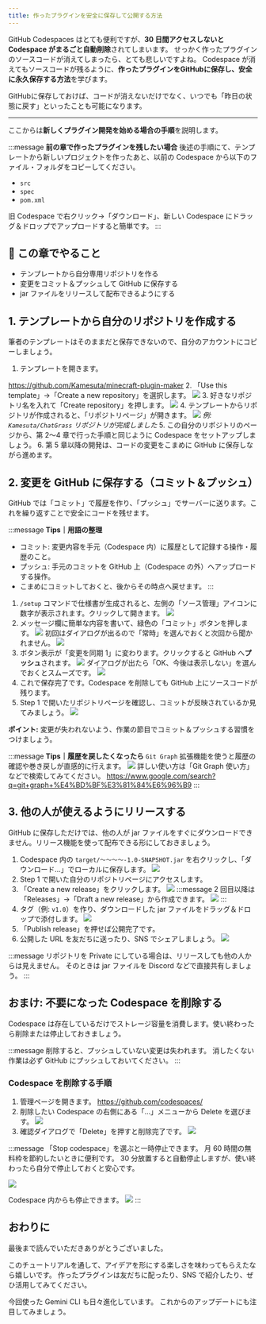 ```yaml
---
title: 作ったプラグインを安全に保存して公開する方法
---
```


GitHub Codespaces はとても便利ですが、**30 日間アクセスしないと Codespace がまるごと自動削除**されてしまいます。
せっかく作ったプラグインのソースコードが消えてしまったら、とても悲しいですよね。
Codespace が消えてもソースコードが残るように、**作ったプラグインをGitHubに保存し、安全に永久保存する方法**を学びます。

GitHubに保存しておけば、コードが消えないだけでなく、いつでも「昨日の状態に戻す」といったことも可能になります。

---

ここからは**新しくプラグイン開発を始める場合の手順**を説明します。

:::message
**前の章で作ったプラグインを残したい場合**
後述の手順にて、テンプレートから新しいプロジェクトを作ったあと、以前の Codespace から以下のファイル・フォルダをコピーしてください。
- `src`
- `spec`
- `pom.xml`

旧 Codespace で右クリック→「ダウンロード」、新しい Codespace にドラッグ＆ドロップでアップロードすると簡単です。
:::

## 🎯 この章でやること
- テンプレートから自分専用リポジトリを作る
- 変更をコミット＆プッシュして GitHub に保存する
- jar ファイルをリリースして配布できるようにする

## 1. テンプレートから自分のリポジトリを作成する
筆者のテンプレートはそのままだと保存できないので、自分のアカウントにコピーしましょう。

1. テンプレートを開きます。

https://github.com/Kamesuta/minecraft-plugin-maker
2. 「Use this template」→「Create a new repository」を選択します。
   ![](/images/minecraft-plugin-tutorial/save-and-release/github-template-use-this-template.png)
3. 好きなリポジトリ名を入れて「Create repository」を押します。
   ![](/images/minecraft-plugin-tutorial/save-and-release/github-template-create-repo.png)
4. テンプレートからリポジトリが作成されると、「リポジトリページ」が開きます。
   ![](/images/minecraft-plugin-tutorial/save-and-release/github-template-repo-created.png)
   *例: `Kamesuta/ChatGrass` リポジトリが完成しました*
5. この自分のリポジトリのページから、第 2〜4 章で行った手順と同じように Codespace をセットアップしましょう。
6. 第 5 章以降の開発は、コードの変更をこまめに GitHub に保存しながら進めます。

## 2. 変更を GitHub に保存する（コミット＆プッシュ）
GitHub では「コミット」で履歴を作り、「プッシュ」でサーバーに送ります。これを繰り返すことで安全にコードを残せます。

:::message
**Tips｜用語の整理**
- コミット: 変更内容を手元（Codespace 内）に履歴として記録する操作・履歴のこと。
- プッシュ: 手元のコミットを GitHub 上（Codespace の外）へアップロードする操作。
- こまめにコミットしておくと、後からその時点へ戻せます。
:::

1. `/setup` コマンドで仕様書が生成されると、左側の「ソース管理」アイコンに数字が表示されます。クリックして開きます。
   ![](/images/minecraft-plugin-tutorial/save-and-release/vscode-source-control-panel.png)
2. メッセージ欄に簡単な内容を書いて、緑色の「コミット」ボタンを押します。
   ![](/images/minecraft-plugin-tutorial/save-and-release/vscode-commit-message.png)
   初回はダイアログが出るので「常時」を選んでおくと次回から聞かれません。
   ![](/images/minecraft-plugin-tutorial/save-and-release/vscode-commit-always-dialog.png)
3. ボタン表示が「変更を同期 1」に変わります。クリックすると GitHub へ**プッシュ**されます。
   ![](/images/minecraft-plugin-tutorial/save-and-release/vscode-sync-changes-button.png)
   ダイアログが出たら「OK、今後は表示しない」を選んでおくとスムーズです。
   ![](/images/minecraft-plugin-tutorial/save-and-release/vscode-sync-confirm-dialog.png)
4. これで保存完了です。Codespace を削除しても GitHub 上にソースコードが残ります。
5. Step 1 で開いたリポジトリページを確認し、コミットが反映されているか見てみましょう。
   ![](/images/minecraft-plugin-tutorial/save-and-release/github-repository-commits.png)

**ポイント:** 変更が失われないよう、作業の節目でコミット＆プッシュする習慣をつけましょう。

:::message
**Tips｜履歴を戻したくなったら**
`Git Graph` 拡張機能を使うと履歴の確認や巻き戻しが直感的に行えます。
![](/images/minecraft-plugin-tutorial/save-and-release/vscode-git-graph.png)
詳しい使い方は「Git Graph 使い方」などで検索してみてください。
https://www.google.com/search?q=git+graph+%E4%BD%BF%E3%81%84%E6%96%B9
:::

## 3. 他の人が使えるようにリリースする
GitHub に保存しただけでは、他の人が jar ファイルをすぐにダウンロードできません。リリース機能を使って配布できる形にしておきましょう。

1. Codespace 内の `target/〜〜〜〜-1.0-SNAPSHOT.jar` を右クリックし、「ダウンロード...」でローカルに保存します。
   ![](/images/minecraft-plugin-tutorial/save-and-release/vscode-download-jar.png)
2. Step 1 で開いた自分のリポジトリページにアクセスします。
3. 「Create a new release」をクリックします。
   ![](/images/minecraft-plugin-tutorial/save-and-release/github-create-release.png)
   :::message
   2 回目以降は「Releases」→「Draft a new release」から作成できます。
   ![](/images/minecraft-plugin-tutorial/save-and-release/github-draft-new-release.png)
   :::
4. タグ（例: `v1.0`）を作り、ダウンロードした jar ファイルをドラッグ＆ドロップで添付します。
   ![](/images/minecraft-plugin-tutorial/save-and-release/github-release-upload-assets.png)
5. 「Publish release」を押せば公開完了です。
6. 公開した URL を友だちに送ったり、SNS でシェアしましょう。
   ![](/images/minecraft-plugin-tutorial/save-and-release/github-release-published.png)

:::message
リポジトリを Private にしている場合は、リリースしても他の人からは見えません。
そのときは jar ファイルを Discord などで直接共有しましょう。
:::

## おまけ: 不要になった Codespace を削除する
Codespace は存在しているだけでストレージ容量を消費します。使い終わったら削除または停止しておきましょう。

:::message
削除すると、プッシュしていない変更は失われます。
消したくない作業は必ず GitHub にプッシュしておいてください。
:::

### Codespace を削除する手順
1. 管理ページを開きます。
   https://github.com/codespaces/
2. 削除したい Codespace の右側にある「…」メニューから Delete を選びます。
   ![](/images/minecraft-plugin-tutorial/save-and-release/github-codespaces-menu.png)
3. 確認ダイアログで「Delete」を押すと削除完了です。
   ![](/images/minecraft-plugin-tutorial/save-and-release/github-codespaces-delete-confirm.png)

:::message
「Stop codespace」を選ぶと一時停止できます。
月 60 時間の無料枠を節約したいときに便利です。
30 分放置すると自動停止しますが、使い終わったら自分で停止しておくと安心です。

![](/images/minecraft-plugin-tutorial/save-and-release/github-codespaces-stop-button.png)

Codespace 内からも停止できます。
![](/images/minecraft-plugin-tutorial/save-and-release/vscode-stop-codespace.png)
:::

## おわりに
最後まで読んでいただきありがとうございました。

このチュートリアルを通して、アイデアを形にする楽しさを味わってもらえたなら嬉しいです。
作ったプラグインは友だちに配ったり、SNS で紹介したり、ぜひ活用してみてください。

今回使った Gemini CLI も日々進化しています。
これからのアップデートにも注目してみましょう。
